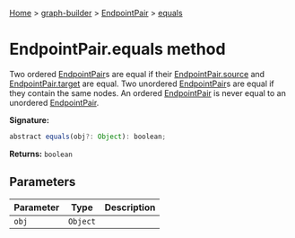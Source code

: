 [Home](./index) &gt; [graph-builder](./graph-builder.md) &gt; [EndpointPair](./graph-builder.endpointpair.md) &gt; [equals](./graph-builder.endpointpair.equals.md)

# EndpointPair.equals method

Two ordered [EndpointPair](./graph-builder.endpointpair.md)<!-- -->s are equal if their [EndpointPair.source](./graph-builder.endpointpair.source.md) and [EndpointPair.target](./graph-builder.endpointpair.target.md) are equal. Two unordered [EndpointPair](./graph-builder.endpointpair.md)<!-- -->s are equal if they contain the same nodes. An ordered [EndpointPair](./graph-builder.endpointpair.md) is never equal to an unordered [EndpointPair](./graph-builder.endpointpair.md)<!-- -->.

**Signature:**
```javascript
abstract equals(obj?: Object): boolean;
```
**Returns:** `boolean`

## Parameters

|  Parameter | Type | Description |
|  --- | --- | --- |
|  `obj` | `Object` |  |

